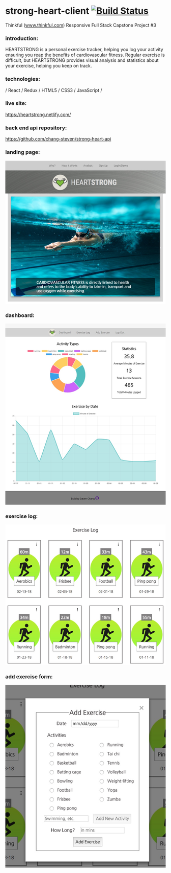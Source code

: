 # strong-heart-client  [![Build Status](https://travis-ci.org/chang-steven/strong-heart-client.svg?branch=master)](https://travis-ci.org/chang-steven/strong-heart-client)

Thinkful (www.thinkful.com) Responsive Full Stack Capstone Project #3

### introduction:
HEARTSTRONG is a personal exercise tracker, helping you log your activity ensuring you reap the benefits of cardiovascular fitness.  Regular exercise is difficult, but HEARTSTRONG provides visual analysis and statistics about your exercise, helping you keep on track.

### technologies: 
/ React / Redux / HTML5 / CSS3 / JavaScript /  

### live site:
https://heartstrong.netlify.com/

### back end api repository:
https://github.com/chang-steven/strong-heart-api

### landing page:
![Landing Page](/public/images/landing-page.jpeg?raw=true "Landing Page")

### dashboard:
![Dashboard](/public/images/dashboard.jpeg?raw=true "Dashboard")

### exercise log:
![Exercise Log](/public/images/exercise-log.jpeg?raw=true "Exercise Log")

### add exercise form:
![Add Exercise](/public/images/add-exercise.jpeg?raw=true "Add Exercise")
